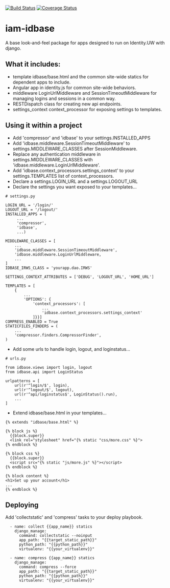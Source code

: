 [![Build Status](https://travis-ci.org/UWIT-IAM/iam-idbase.svg?branch=master)](https://travis-ci.org/UWIT-IAM/iam-idbase)
[![Coverage Status](https://coveralls.io/repos/github/UWIT-IAM/iam-idbase/badge.svg?branch=master)](https://coveralls.io/github/UWIT-IAM/iam-idbase?branch=master)


# iam-idbase
A base look-and-feel package for apps designed to run on Identity.UW with django.

## What it includes:
* template idbase/base.html and the common site-wide statics for dependent apps to include.
* Angular app in identity.js for common site-wide behaviors.
* middleware LoginUrlMiddleware and SessionTimeoutMiddleware for managing logins and sessions in a common way.
* RESTDispatch class for creating new api endpoints.
* settings_context context_processor for exposing settings to templates.

## Using it within a project
* Add 'compressor' and 'idbase' to your settings.INSTALLED_APPS
* Add 'idbase.middleware.SessionTimeoutMiddleware' to settings.MIDDLEWARE_CLASSES after SessionMiddleware.
* Replace any authentication middleware in settings.MIDDLEWARE_CLASSES with 'idbase.middleware.LoginUrlMiddleware'.
* Add 'idbase.context_processors.settings_context' to your settings.TEMPLATES list of context_processors.
* Declare a settings.LOGIN_URL and a settings.LOGOUT_URL
* Declare the settings you want exposed to your templates...
```
# settings.py

LOGIN_URL = '/login/'
LOGOUT_URL = '/logout/'
INSTALLED_APPS = (
     ...
     'compressor',
     'idbase',
     ...)

MIDDLEWARE_CLASSES = [
    ...
    'idbase.middleware.SessionTimeoutMiddleware',
    'idbase.middleware.LoginUrlMiddleware,
    ...
]
IDBASE_IRWS_CLASS = 'yourapp.dao.IRWS'

SETTINGS_CONTEXT_ATTRIBUTES = ['DEBUG', 'LOGOUT_URL', 'HOME_URL']

TEMPLATES = [
    {
        ...
        'OPTIONS': {
            'context_processors': [
                ...
                'idbase.context_processors.settings_context'
            ]}}]
COMPRESS_ENABLED = True
STATICFILES_FINDERS = (
    ...
    'compressor.finders.CompressorFinder',
)
```
* Add some urls to handle login, logout, and loginstatus...
```
# urls.py

from idbase.views import login, logout
from idbase.api import LoginStatus

urlpatterns = [
    url(r'^login/$', login),
    url(r'^logout/$', logout),
    url(r'^api/loginstatus$', LoginStatus().run),
    ...
]
```
* Extend idbase/base.html in your templates...
```
{% extends "idbase/base.html" %}

{% block js %}
  {{block.super}}
  <link rel="stylesheet" href="{% static "css/more.css" %}">
{% endblock %}

{% block css %}
  {{block.super}}
  <script src="{% static "js/more.js" %}"></script>
{% endblock %}

{% block content %}
<h1>Set up your account</h1>
...
{% endblock %}
```

## Deploying
Add 'collectstatic' and 'compress' tasks to your deploy playbook.
```
  - name: collect {{app_name}} statics
    django_manage:
      command: collectstatic --noinput
      app_path: "{{target_static_path}}"
      python_path: "{{python_path}}"
      virtualenv: "{{your_virtualenv}}"

  - name: compress {{app_name}} statics
    django_manage:
      command: compress --force
      app_path: "{{target_static_path}}"
      python_path: "{{python_path}}"
      virtualenv: "{{your_virtualenv}}"
```
